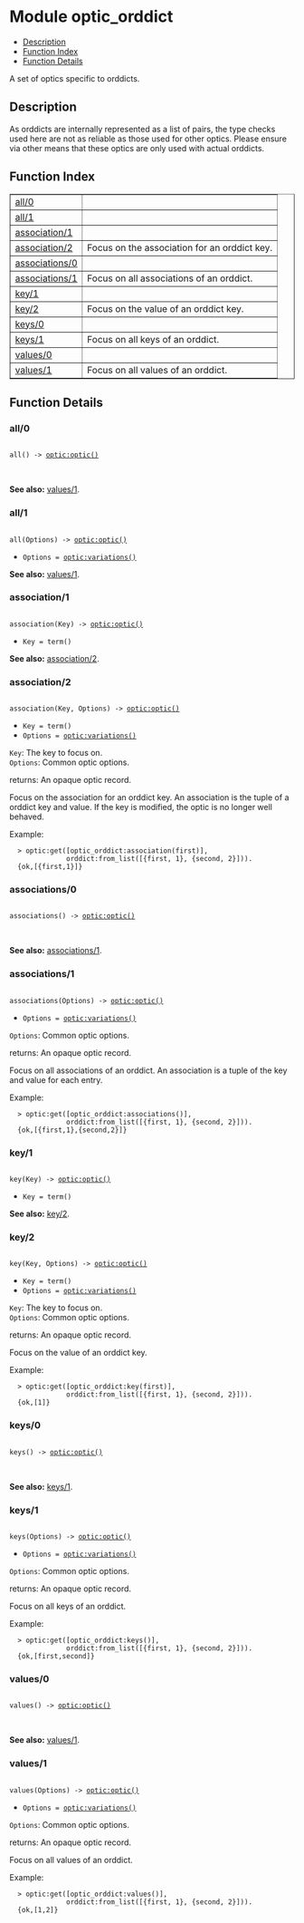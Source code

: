 

# Module optic_orddict #
* [Description](#description)
* [Function Index](#index)
* [Function Details](#functions)

A set of optics specific to orddicts.

<a name="description"></a>

## Description ##
As orddicts are internally represented as a list of pairs, the
type checks used here are not as reliable as those used for other
optics. Please ensure via other means that these optics are only
used with actual orddicts.<a name="index"></a>

## Function Index ##


<table width="100%" border="1" cellspacing="0" cellpadding="2" summary="function index"><tr><td valign="top"><a href="#all-0">all/0</a></td><td></td></tr><tr><td valign="top"><a href="#all-1">all/1</a></td><td></td></tr><tr><td valign="top"><a href="#association-1">association/1</a></td><td></td></tr><tr><td valign="top"><a href="#association-2">association/2</a></td><td>
Focus on the association for an orddict key.</td></tr><tr><td valign="top"><a href="#associations-0">associations/0</a></td><td></td></tr><tr><td valign="top"><a href="#associations-1">associations/1</a></td><td>
Focus on all associations of an orddict.</td></tr><tr><td valign="top"><a href="#key-1">key/1</a></td><td></td></tr><tr><td valign="top"><a href="#key-2">key/2</a></td><td>
Focus on the value of an orddict key.</td></tr><tr><td valign="top"><a href="#keys-0">keys/0</a></td><td></td></tr><tr><td valign="top"><a href="#keys-1">keys/1</a></td><td>
Focus on all keys of an orddict.</td></tr><tr><td valign="top"><a href="#values-0">values/0</a></td><td></td></tr><tr><td valign="top"><a href="#values-1">values/1</a></td><td>
Focus on all values of an orddict.</td></tr></table>


<a name="functions"></a>

## Function Details ##

<a name="all-0"></a>

### all/0 ###

<pre><code>
all() -&gt; <a href="optic.md#type-optic">optic:optic()</a>
</code></pre>
<br />

__See also:__ [values/1](#values-1).

<a name="all-1"></a>

### all/1 ###

<pre><code>
all(Options) -&gt; <a href="optic.md#type-optic">optic:optic()</a>
</code></pre>

<ul class="definitions"><li><code>Options = <a href="optic.md#type-variations">optic:variations()</a></code></li></ul>

__See also:__ [values/1](#values-1).

<a name="association-1"></a>

### association/1 ###

<pre><code>
association(Key) -&gt; <a href="optic.md#type-optic">optic:optic()</a>
</code></pre>

<ul class="definitions"><li><code>Key = term()</code></li></ul>

__See also:__ [association/2](#association-2).

<a name="association-2"></a>

### association/2 ###

<pre><code>
association(Key, Options) -&gt; <a href="optic.md#type-optic">optic:optic()</a>
</code></pre>

<ul class="definitions"><li><code>Key = term()</code></li><li><code>Options = <a href="optic.md#type-variations">optic:variations()</a></code></li></ul>

`Key`: The key to focus on.<br />`Options`: Common optic options.<br />

returns: An opaque optic record.

Focus on the association for an orddict key. An association is the
tuple of a orddict key and value. If the key is modified, the optic is
no longer well behaved.

Example:

```
  > optic:get([optic_orddict:association(first)],
              orddict:from_list([{first, 1}, {second, 2}])).
  {ok,[{first,1}]}
```

<a name="associations-0"></a>

### associations/0 ###

<pre><code>
associations() -&gt; <a href="optic.md#type-optic">optic:optic()</a>
</code></pre>
<br />

__See also:__ [associations/1](#associations-1).

<a name="associations-1"></a>

### associations/1 ###

<pre><code>
associations(Options) -&gt; <a href="optic.md#type-optic">optic:optic()</a>
</code></pre>

<ul class="definitions"><li><code>Options = <a href="optic.md#type-variations">optic:variations()</a></code></li></ul>

`Options`: Common optic options.<br />

returns: An opaque optic record.

Focus on all associations of an orddict. An association is a tuple
of the key and value for each entry.

Example:

```
  > optic:get([optic_orddict:associations()],
              orddict:from_list([{first, 1}, {second, 2}])).
  {ok,[{first,1},{second,2}]}
```

<a name="key-1"></a>

### key/1 ###

<pre><code>
key(Key) -&gt; <a href="optic.md#type-optic">optic:optic()</a>
</code></pre>

<ul class="definitions"><li><code>Key = term()</code></li></ul>

__See also:__ [key/2](#key-2).

<a name="key-2"></a>

### key/2 ###

<pre><code>
key(Key, Options) -&gt; <a href="optic.md#type-optic">optic:optic()</a>
</code></pre>

<ul class="definitions"><li><code>Key = term()</code></li><li><code>Options = <a href="optic.md#type-variations">optic:variations()</a></code></li></ul>

`Key`: The key to focus on.<br />`Options`: Common optic options.<br />

returns: An opaque optic record.

Focus on the value of an orddict key.

Example:

```
  > optic:get([optic_orddict:key(first)],
              orddict:from_list([{first, 1}, {second, 2}])).
  {ok,[1]}
```

<a name="keys-0"></a>

### keys/0 ###

<pre><code>
keys() -&gt; <a href="optic.md#type-optic">optic:optic()</a>
</code></pre>
<br />

__See also:__ [keys/1](#keys-1).

<a name="keys-1"></a>

### keys/1 ###

<pre><code>
keys(Options) -&gt; <a href="optic.md#type-optic">optic:optic()</a>
</code></pre>

<ul class="definitions"><li><code>Options = <a href="optic.md#type-variations">optic:variations()</a></code></li></ul>

`Options`: Common optic options.<br />

returns: An opaque optic record.

Focus on all keys of an orddict.

Example:

```
  > optic:get([optic_orddict:keys()],
              orddict:from_list([{first, 1}, {second, 2}])).
  {ok,[first,second]}
```

<a name="values-0"></a>

### values/0 ###

<pre><code>
values() -&gt; <a href="optic.md#type-optic">optic:optic()</a>
</code></pre>
<br />

__See also:__ [values/1](#values-1).

<a name="values-1"></a>

### values/1 ###

<pre><code>
values(Options) -&gt; <a href="optic.md#type-optic">optic:optic()</a>
</code></pre>

<ul class="definitions"><li><code>Options = <a href="optic.md#type-variations">optic:variations()</a></code></li></ul>

`Options`: Common optic options.<br />

returns: An opaque optic record.

Focus on all values of an orddict.

Example:

```
  > optic:get([optic_orddict:values()],
              orddict:from_list([{first, 1}, {second, 2}])).
  {ok,[1,2]}
```

